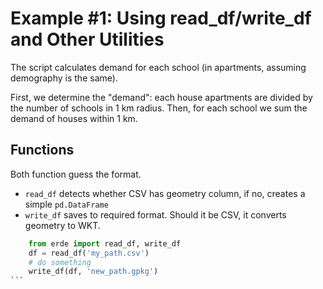 # Example #1: Using read_df/write_df and Other Utilities

The script calculates demand for each school (in apartments, assuming demography is the same).

First, we determine the "demand": each house apartments are divided by the number of schools in 1 km radius. Then, for each school we sum the demand of houses within 1 km.

## Functions

Both function guess the format.

* `read_df` detects whether CSV has geometry column, if no, creates a simple `pd.DataFrame`
* `write_df` saves to required format. Should it be CSV, it converts geometry to WKT.

````python
	from erde import read_df, write_df
	df = read_df('my_path.csv')
	# do something
	write_df(df, 'new_path.gpkg')
```

